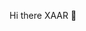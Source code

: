 Hi there XAAR 👋

<!--
**XAARPM/XAARPM** is a ✨ _special_ ✨ repository because its `README.md` (this file) appears on your GitHub profile.

Here are some ideas to get you started:

- 🔭 I’m currently working on Mobile Application
- 🌱 I’m currently learning Android Studio
- 💬 Ask me about Html
- 📫 How to reach me: ebubekirsur90@gmail.com

